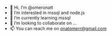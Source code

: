 - 👋 Hi, I’m @omeronatt
- 👀 I’m interested in mssql and node.js
- 🌱 I’m currently learning mssql
- 💞️ I’m looking to collaborate on ...
- 📫 You can reach me on onatomerr@gmail.com

<!---
omeronatt/omeronatt is a ✨ special ✨ repository because its `README.md` (this file) appears on your GitHub profile.
You can click the Preview link to take a look at your changes.
--->
